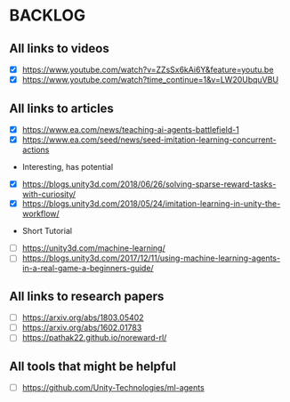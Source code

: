 # BACKLOG

## All links to videos
- [x] https://www.youtube.com/watch?v=ZZsSx6kAi6Y&feature=youtu.be 
- [x] https://www.youtube.com/watch?time_continue=1&v=LW20UbquVBU

## All links to articles 

- [x] https://www.ea.com/news/teaching-ai-agents-battlefield-1 
- [x] https://www.ea.com/seed/news/seed-imitation-learning-concurrent-actions
- Interesting, has potential
- [x] https://blogs.unity3d.com/2018/06/26/solving-sparse-reward-tasks-with-curiosity/
- [x] https://blogs.unity3d.com/2018/05/24/imitation-learning-in-unity-the-workflow/
- Short Tutorial
- [ ] https://unity3d.com/machine-learning/
- [ ] https://blogs.unity3d.com/2017/12/11/using-machine-learning-agents-in-a-real-game-a-beginners-guide/
## All links to research papers

- [ ] https://arxiv.org/abs/1803.05402
- [ ] https://arxiv.org/abs/1602.01783
- [ ] https://pathak22.github.io/noreward-rl/

## All tools that might be helpful

- [ ] https://github.com/Unity-Technologies/ml-agents
